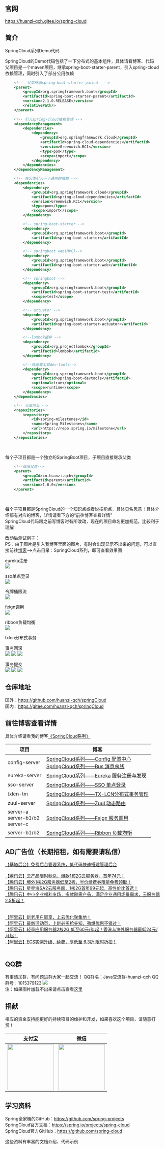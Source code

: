 ## 官网<br/> 
https://huanzi-qch.gitee.io/spring-cloud <br/>

## 简介<br/> 
SpringCloud系列Demo代码<br/>

SpringCloud的Demo代码包括了一下分布式的基本组件，具体请看博客、代码<br/>
父项目是一个maven项目，继承spring-boot-starter-parent，引入spring-cloud依赖管理，同时引入了部分公用依赖<br/>
```xml
    <!--  父类继承spring-boot-starter-parent  -->
    <parent>
        <groupId>org.springframework.boot</groupId>
        <artifactId>spring-boot-starter-parent</artifactId>
        <version>2.1.0.RELEASE</version>
        <relativePath/>
    </parent>
    
    <!-- 引入spring-cloud依赖管理 -->
    <dependencyManagement>
        <dependencies>
            <dependency>
                <groupId>org.springframework.cloud</groupId>
                <artifactId>spring-cloud-dependencies</artifactId>
                <version>Greenwich.RC1</version>
                <type>pom</type>
                <scope>import</scope>
            </dependency>
        </dependencies>
    </dependencyManagement>

    <!-- 在父类引入一下通用的依赖 -->
    <dependencies>
        <dependency>
            <groupId>org.springframework.cloud</groupId>
            <artifactId>spring-cloud-dependencies</artifactId>
            <version>Greenwich.RC1</version>
            <type>pom</type>
            <scope>import</scope>
        </dependency>

        <!-- spring-boot-starter -->
        <dependency>
            <groupId>org.springframework.boot</groupId>
            <artifactId>spring-boot-starter</artifactId>
        </dependency>

        <!-- springboot web(MVC)-->
        <dependency>
            <groupId>org.springframework.boot</groupId>
            <artifactId>spring-boot-starter-web</artifactId>
        </dependency>

        <!-- springboot -->
        <dependency>
            <groupId>org.springframework.boot</groupId>
            <artifactId>spring-boot-starter-test</artifactId>
            <scope>test</scope>
        </dependency>

        <!-- actuator -->
        <dependency>
            <groupId>org.springframework.boot</groupId>
            <artifactId>spring-boot-starter-actuator</artifactId>
        </dependency>

        <!--lombok插件 -->
        <dependency>
            <groupId>org.projectlombok</groupId>
            <artifactId>lombok</artifactId>
        </dependency>

        <!--热部署工具dev-tools-->
        <dependency>
            <groupId>org.springframework.boot</groupId>
            <artifactId>spring-boot-devtools</artifactId>
            <optional>true</optional>
            <scope>runtime</scope>
        </dependency>
    </dependencies>

    <!-- 仓库地址 -->
    <repositories>
        <repository>
            <id>spring-milestones</id>
            <name>Spring Milestones</name>
            <url>https://repo.spring.io/milestone</url>
        </repository>
    </repositories>
```
<br/>

每个子项目都是一个独立的SpringBoot项目，子项目直接继承父类<br/>
```xml
    <!--继承父类-->
    <parent>
        <groupId>cn.huanzi.qch</groupId>
        <artifactId>parent</artifactId>
        <version>1.0.0</version>
    </parent>
```
<br/>

每个子项目都是SpringCloud的一个知识点或者说技能点，具体见名思意！具体介绍都有对应的博客，详情请看下方的“前往博客查看详情”<br/>
SpringCloud代码跟之前写博客时有所改动，现在的项目命名更加规范，比较利于理解<br/>

改动后测试例子：<br/>
PS：由于图片是引入我博客里面的图片，有时会出现显示不出来的问题，可以直接前往[博客](https://www.cnblogs.com/huanzi-qch/p/11159140.html)-->点击目录：SpringCloud系列，即可查看效果图

eureka注册<br/>
![](https://img2018.cnblogs.com/blog/1353055/201907/1353055-20190709170203512-1989174003.png) 

sso单点登录<br/> 
![](https://img2018.cnblogs.com/blog/1353055/201907/1353055-20190709170008526-1381439397.gif) 

令牌桶限流<br/> 
![](https://img2018.cnblogs.com/blog/1353055/201907/1353055-20190709170057856-1397716464.gif) 

feign调用<br/> 
![](https://img2018.cnblogs.com/blog/1353055/201907/1353055-20190709165652766-1586827349.gif)

ribbon负载均衡<br/> 
![](https://img2018.cnblogs.com/blog/1353055/201907/1353055-20190709165552510-1499987972.gif) 

txlcn分布式事务<br/>

事务回滚<br/> 
![](https://img2018.cnblogs.com/blog/1353055/201907/1353055-20190709165117179-486526496.png) 
![](https://img2018.cnblogs.com/blog/1353055/201907/1353055-20190709165132414-1135074209.png) ![](https://img2018.cnblogs.com/blog/1353055/201907/1353055-20190709165149126-1885715595.png) 

事务提交<br/> 
![](https://img2018.cnblogs.com/blog/1353055/201907/1353055-20190709165254205-1928376649.png) 
![](https://img2018.cnblogs.com/blog/1353055/201907/1353055-20190709165402681-578160074.png) ![](https://img2018.cnblogs.com/blog/1353055/201907/1353055-20190709165422311-1515700953.png) 

## 仓库地址<br/> 
国外：https://github.com/huanzi-qch/springCloud<br/> 
国内：https://gitee.com/huanzi-qch/springCloud<br/> 

## 前往博客查看详情<br/> 
具体介绍请看我的博客[《SpringCloud系列》](https://www.cnblogs.com/huanzi-qch/category/1364332.html)<br/> 

| 项目 | 博客 |
|  ----  | ----  |
| config-server | [SpringCloud系列——Config 配置中心](https://www.cnblogs.com/huanzi-qch/p/10149547.html) <br/> [SpringCloud系列——Bus 消息总线](https://www.cnblogs.com/huanzi-qch/p/10155091.html) |
| eureka-server | [SpringCloud系列——Eureka 服务注册与发现](https://www.cnblogs.com/huanzi-qch/p/10131985.html) |
| sso-server | [SpringCloud系列——SSO 单点登录](https://www.cnblogs.com/huanzi-qch/p/10249227.html) |
| txlcn-tm | [SpringCloud系列——TX-LCN分布式事务管理](https://www.cnblogs.com/huanzi-qch/p/11057974.html) |
| zuul-server | [SpringCloud系列——Zuul 动态路由](https://www.cnblogs.com/huanzi-qch/p/10142395.html) |
| server-a <br/> server-b1/b2 <br/> server-c | [SpringCloud系列——Feign 服务调用](https://www.cnblogs.com/huanzi-qch/p/10135946.html) |
| server-b1/b2 | [SpringCloud系列——Ribbon 负载均衡](https://www.cnblogs.com/huanzi-qch/p/10136254.html) |

## AD广告位（长期招租，如有需要请私信）<br/> 
[【基塔后台】免费后台管理系统，低代码快速搭建管理后台](https://www.jeata.com/?hmsr=promotion&hmpl=huanzi-qch) <br/>
<br/>
[【腾讯云】云产品限时秒杀，爆款1核2G云服务器，首年74元！](https://cloud.tencent.com/act/cps/redirect?redirect=1077&cps_key=e1c9db729edccd479fc902634492bf53&from=console) <br/>
[【腾讯云】境外1核2G服务器低至2折，半价续费券限量免费领取！](https://cloud.tencent.com/act/cps/redirect?redirect=1068&cps_key=e1c9db729edccd479fc902634492bf53&from=console) <br/>
[【腾讯云】星星海SA2云服务器，1核2G首年99元起，高性价比首选！](https://cloud.tencent.com/act/cps/redirect?redirect=1063&cps_key=e1c9db729edccd479fc902634492bf53&from=console) <br/>
[【腾讯云】中小企业福利专场，多款刚需产品，满足企业通用场景需求，云服务器2.5折起！](https://cloud.tencent.com/act/cps/redirect?redirect=1060&cps_key=e1c9db729edccd479fc902634492bf53&from=console) <br/>  
<br/>
[【阿里云】新老用户同享，上云优化聚集地！](https://promotion.aliyun.com/ntms/act/ambassador/sharetouser.html?userCode=ckkryd9h&utm_source=ckkryd9h) <br/>
[【阿里云】最新活动页，上新必买抢先知，劲爆优惠不错过！](https://www.aliyun.com/activity?userCode=ckkryd9h) <br/>
[【阿里云】轻量应用服务器2核2G 低至60元/年起！香港与海外服务器最低24元/月起！](https://www.aliyun.com/daily-act/ecs/activity_selection?userCode=ckkryd9h) <br/>
[【阿里云】ECS实例升级、续费，享低至 6.3折 限时折扣！](https://www.aliyun.com/daily-act/ecs/care?userCode=ckkryd9h) <br/>
<br/>

## QQ群<br/>
有事请加群，有问题进群大家一起交流！
QQ群名：Java交流群-huanzi-qch
QQ群号：1015379123
![](http://huanzi-qch.gitee.io/file-server/images/qq.png) 
<br/>注：如果图片加载不出来请点击查看[这里](http://huanzi-qch.gitee.io/file-server/images/qq.png)

## 捐献<br/>
相应的资金支持能更好的持续项目的维护和开发，如果喜欢这个项目，请随意打赏！

| 支付宝 | 微信 |
|  ----  | ----  |
| <img src="http://huanzi-qch.gitee.io/file-server/images/zhifubao.png"  width="150"> | <img src="http://huanzi-qch.gitee.io/file-server/images/weixin.png" width="150"> |


## 学习资料<br/>
Spring全家桶的GitHub：https://github.com/spring-projects <br/>
SpringCloud官方文档：https://spring.io/projects/spring-cloud <br/>
SpringCloud官方GitHub：https://github.com/spring-cloud <br/>

这些资料有丰富的文档介绍、代码示例 <br/>
